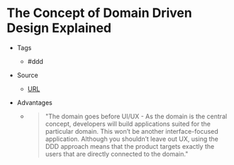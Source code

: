 # The Concept of Domain Driven Design Explained
* Tags
	* #ddd
* Source
	* [URL](https://dev.to/microtica/the-concept-of-domain-driven-design-explained-1ccn)

* Advantages
	* > "The domain goes before UI/UX - As the domain is the central concept, developers will build applications suited for the particular domain. This won’t be another interface-focused application. Although you shouldn’t leave out UX, using the DDD approach means that the product targets exactly the users that are directly connected to the domain."